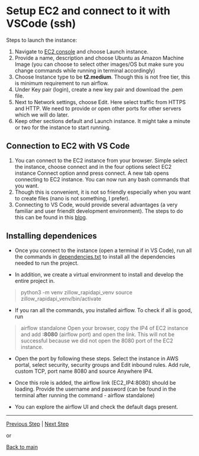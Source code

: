# Setup EC2 and connect to it with VSCode (ssh)

Steps to launch the instance:
1. Navigate to [EC2 console](https://console.aws.amazon.com/ec2/) and choose Launch instance.
2. Provide a name, description and choose Ubuntu as Amazon Machine Image (you can choose to select other images/OS but make sure you change commands while running in terminal accordingly)
3. Choose Instance type to be **t2.medium**. Though this is not free tier, this is minimum requirement to run airflow. 
4. Under Key pair (login), create a new key pair and download the .pem file.
5. Next to Network settings, choose Edit. Here select traffic from HTTPS and HTTP. We need to provide or open other ports for other servers which we will do later. 
6. Keep other sections default and Launch instance. It might take a minute or two for the instance to start running. 

## Connection to EC2 with VS Code

1. You can connect to the EC2 instance from your browser. Simple select the instance, choose connect and in the four options select EC2 instance Connect option annd press connect. A new tab opens connecting to EC2 instance. You can now run any bash commands that you want.
2. Though this is convenient, it is not so friendly especially when you want to create files (nano is not something, I prefer).
3. Connecting to VS Code, would provide several advantages (a very familiar and user friendlt development environment). The steps to do this can be found in this [blog]().  

## Installing dependenices 

* Once you connect to the instance (open a terminal if in VS Code), run all the commands in [dependencies.txt](https://github.com/rohitanumolu/zillow_rapidapi_aws_pipeline/tree/main/dependencies.txt) to install all the dependencies needed to run the project. 

* In addition, we create a virtual environment to install and develop the entire project in. 
> python3 -m venv zillow_rapidapi_venv
> source zillow_rapidapi_venv/bin/activate

* If you ran all the commands, you installed airflow. To check if all is good, run
> airflow standalone
Open your browser, copy the IP4 of EC2 instance and add **:8080** (airflow port) and open the link. This will not be successful because we did not open the 8080 port of the EC2 instance. 

* Open the port by following these steps. Select the instance in AWS portal, select security, security groups and Edit inbound rules. Add rule, custom TCP, port name 8080 and source Anywhere IP4. 

* Once this role is added, the airflow link (EC2_IP4:8080) should be loading. Provide the username and password (can be found in the terminal after running the command - airflow standalone)

* You can explore the airflow UI and check the default dags present.  


---

[Previous Step](aws_services.md) | [Next Step]()

or

[Back to main](https://github.com/rohitanumolu/zillow_rapidapi_aws_pipeline/tree/main)